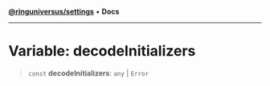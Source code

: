 [**@ringuniversus/settings**](../README.md) • **Docs**

---

# Variable: decodeInitializers

> `const` **decodeInitializers**: `any` \| `Error`
